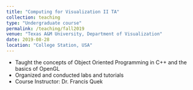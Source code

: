 ```yaml
---
title: "Computing for Visualization II TA"
collection: teaching
type: "Undergraduate course"
permalink: /teaching/fall2019
venue: "Texas A&M University, Department of Visualization"
date: 2019-08-28
location: "College Station, USA"
---
```


* Taught the concepts of Object Oriented Programming in C++ and the basics of OpenGL
* Organized and conducted labs and tutorials 
* Course Instructor: Dr. Francis Quek